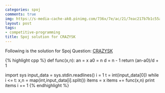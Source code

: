 ```yaml
---
categories: spoj
comments: true
img: https://s-media-cache-ak0.pinimg.com/736x/7e/ac/21/7eac217b7b1c55ab7fd56758e4e181be.jpg
layout: post
tags:
- competitive-programming
title: Spoj solution for CRAZYSK
---
```


Following is the solution for Spoj Question: [CRAZYSK](http://www.spoj.com/problems/CRAZYSK/)

{% highlight cpp %}
def func(x,n):
	an = x
	a0 = n
	d = n - 1
	return (an-a0)/d + 1

import sys
input_data = sys.stdin.readlines()
i = 1
t = int(input_data[0])
while i <= t:
	x,n = map(int,input_data[i].split())
	items = x
	items += func(x,n)
	print items
	i += 1
{% endhighlight %}